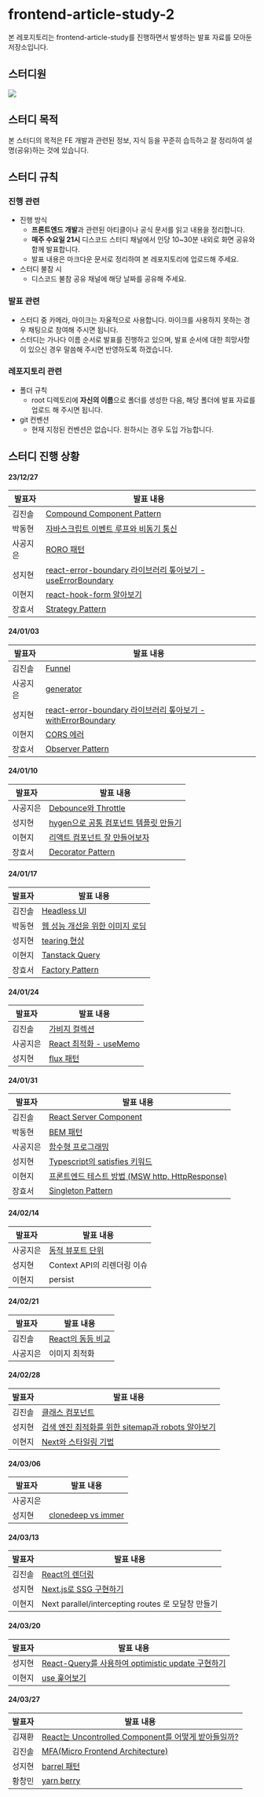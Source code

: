 # frontend-article-study-2

본 레포지토리는 frontend-article-study를 진행하면서 발생하는 발표 자료를 모아둔 저장소입니다.

## 스터디원

<a href="https://github.com/frontend-article-study/frontend-article-study-2/graphs/contributors">
  <img src="https://contrib.rocks/image?repo=jhsung23/frontend-article-study-2" />
</a>

## 스터디 목적

본 스터디의 목적은 FE 개발과 관련된 정보, 지식 등을 꾸준히 습득하고 잘 정리하여 설명(공유)하는 것에 있습니다.

## 스터디 규칙

### 진행 관련

- 진행 방식
  - **프론트엔드 개발**과 관련된 아티클이나 공식 문서를 읽고 내용을 정리합니다.
  - **매주 수요일 21시** 디스코드 스터디 채널에서 인당 10~30분 내외로 화면 공유와 함께 발표합니다.
  - 발표 내용은 마크다운 문서로 정리하여 본 레포지토리에 업로드해 주세요.
- 스터디 불참 시
  - 디스코드 불참 공유 채널에 해당 날짜를 공유해 주세요.

### 발표 관련

- 스터디 중 카메라, 마이크는 자율적으로 사용합니다. 마이크를 사용하지 못하는 경우 채팅으로 참여해 주시면 됩니다.
- 스터디는 가나다 이름 순서로 발표를 진행하고 있으며, 발표 순서에 대한 희망사항이 있으신 경우 말씀해 주시면 반영하도록 하겠습니다.

### 레포지토리 관련

- 폴더 규칙
  - root 디렉토리에 **자신의 이름**으로 폴더를 생성한 다음, 해당 폴더에 발표 자료를 업로드 해 주시면 됩니다.
- git 컨벤션
  - 현재 지정된 컨벤션은 없습니다. 원하시는 경우 도입 가능합니다.

## 스터디 진행 상황

#### 23/12/27

| 발표자   | 발표 내용                                                                                                                                                                         |
| -------- | --------------------------------------------------------------------------------------------------------------------------------------------------------------------------------- |
| 김진솔   | [Compound Component Pattern]()                                                                                                                                                    |
| 박동현   | [자바스크립트 이벤트 루프와 비동기 통신](https://github.com/frontend-article-study/frontend-article-study-2/blob/main/donghyun/자바스크립트%20이벤트%20루프와%20비동기%20통신.md) |
| 사공지은 | [RORO 패턴](https://github.com/frontend-article-study/frontend-article-study-2/blob/main/jieun/RORO%20패턴.md)                                                                    |
| 성지현   | [react-error-boundary 라이브러리 톺아보기 - useErrorBoundary]()                                                                                                                   |
| 이현지   | [react-hook-form 알아보기](https://github.com/frontend-article-study/frontend-article-study-2/blob/main/hyeonzii/react-hook-form/react-hook-form_알아보기.md)                     |
| 장효서   | [Strategy Pattern](https://github.com/frontend-article-study/frontend-article-study-2/blob/main/EJ/20231227/Strategy-pattern.md)                                                  |

#### 24/01/03

| 발표자   | 발표 내용                                                                                                                        |
| -------- | -------------------------------------------------------------------------------------------------------------------------------- |
| 김진솔   | [Funnel](https://github.com/jhsung23/frontend-article-study-2/blob/main/jinsoul/Funnel/Funnel.md)                                |
| 사공지은 | [generator](https://github.com/frontend-article-study/frontend-article-study-2/blob/main/jieun/Generator.md)                     |
| 성지현   | [react-error-boundary 라이브러리 톺아보기 - withErrorBoundary]()                                                                 |
| 이현지   | [CORS 에러](https://github.com/frontend-article-study/frontend-article-study-2/blob/main/hyeonzii/cors-error/cors에러발생시.md)  |
| 장효서   | [Observer Pattern](https://github.com/frontend-article-study/frontend-article-study-2/blob/main/EJ/20240103/Observer-pattern.md) |

#### 24/01/10

| 발표자   | 발표 내용                                                                                                                                                             |
| -------- | --------------------------------------------------------------------------------------------------------------------------------------------------------------------- |
| 사공지은 | [Debounce와 Throttle](https://github.com/jhsung23/frontend-article-study-2/blob/main/jieun/Debounce와%20Throttle.md)                                                  |
| 성지현   | [hygen으로 공통 컴포넌트 템플릿 만들기](https://github.com/jhsung23/frontend-article-study-2/blob/main/jihyun/hygen/hygen으로%20공통%20컴포넌트%20템플릿%20만들기.md) |
| 이현지   | [리액트 컴포넌트 잘 만들어보자](https://github.com/jhsung23/frontend-article-study-2/blob/main/hyeonzii/react-component/리액트%20컴포넌트%20잘%20만들어보자.md)       |
| 장효서   | [Decorator Pattern](https://github.com/frontend-article-study/frontend-article-study-2/blob/main/EJ/20240110/Decorator-pattern.md)                                    |

#### 24/01/17

| 발표자 | 발표 내용                                                                                                                                                                   |
| ------ | --------------------------------------------------------------------------------------------------------------------------------------------------------------------------- |
| 김진솔 | [Headless UI](https://github.com/jhsung23/frontend-article-study-2/blob/main/jinsoul/HeadlessUI/HeadlessUI.md)                                                              |
| 박동현 | [웹 성능 개선을 위한 이미지 로딩](https://github.com/jhsung23/frontend-article-study-2/blob/main/donghyun/웹%20성능%20개선을%20위한%20이미지%20로딩.md) |
| 성지현 | [tearing 현상](https://github.com/jhsung23/frontend-article-study-2/blob/main/jihyun/tearing/tearing.md)                                                                    |
| 이현지 | [Tanstack Query](https://github.com/jhsung23/frontend-article-study-2/blob/main/hyeonzii/tanstack-query/tanstack-query%20알아보자!%20.md)                                   |
| 장효서 | [Factory Pattern](https://github.com/frontend-article-study/frontend-article-study-2/blob/main/EJ/20240117/Factory-pattern.md)                                              |

#### 24/01/24

| 발표자   | 발표 내용                                                                                                                       |
| -------- | ------------------------------------------------------------------------------------------------------------------------------- |
| 김진솔   | [가비지 컬렉션](https://github.com/jhsung23/frontend-article-study-2/blob/main/jinsoul/Garbage-Collection/GarbageCollection.md) |
| 사공지은 | [React 최적화 - useMemo](https://github.com/jhsung23/frontend-article-study-2/blob/main/jieun/React%20최적화%20-%20useMemo.md)  |
| 성지현   | [flux 패턴](https://github.com/jhsung23/frontend-article-study-2/blob/main/jihyun/flux/Flux%20패턴%20잘%20설명해%20보자!.md)    |

#### 24/01/31

| 발표자   | 발표 내용                                                                                                                                                                     |
| -------- | ----------------------------------------------------------------------------------------------------------------------------------------------------------------------------- |
| 김진솔   | [React Server Component](https://github.com/jhsung23/frontend-article-study-2/blob/main/jinsoul/React-Server-Component/React-Server-Component.md)                             |
| 박동현   | [BEM 패턴](https://github.com/jhsung23/frontend-article-study-2/blob/main/donghyun/BEM.md)                                                                                    |
| 사공지은 | [함수형 프로그래밍](https://github.com/jhsung23/frontend-article-study-2/blob/main/jieun/함수형%20프로그래밍.md)                                                              |
| 성지현   | [Typescript의 satisfies 키워드](https://github.com/jhsung23/frontend-article-study-2/blob/main/jihyun/satisfies/satisfies.md)                                                 |
| 이현지   | [프론트엔드 테스트 방법 (MSW http, HttpResponse)](<https://github.com/jhsung23/frontend-article-study-2/blob/main/hyeonzii/frontend-test/프론트엔드%20테스트%20방법(MSW).md>) |
| 장효서   | [Singleton Pattern](https://github.com/frontend-article-study/frontend-article-study-2/blob/main/EJ/20240124/Singleton-pattern.md)                                            |

#### 24/02/14

| 발표자   | 발표 내용                                                                                                        |
| -------- | ---------------------------------------------------------------------------------------------------------------- |
| 사공지은 | [동적 뷰포트 단위](https://github.com/jhsung23/frontend-article-study-2/blob/main/jieun/동적%20뷰포트%20단위.md) |
| 성지현   | Context API의 리렌더링 이슈                                                                                      |
| 이현지   | persist                                                                                                          |

#### 24/02/21

| 발표자   | 발표 내용                                                                                                                                                                 |
| -------- | ------------------------------------------------------------------------------------------------------------------------------------------------------------------------- |
| 김진솔   | [React의 동등 비교](https://github.com/jhsung23/frontend-article-study-2/blob/main/jinsoul/React-Deep-Dive-Book/1.React-Equality-Comparison/React-Equality-Comparison.md) |
| 사공지은 | 이미지 최적화                                                                                                                                                             |

#### 24/02/28

| 발표자 | 발표 내용                                                                                                                                                           |
| ------ | ------------------------------------------------------------------------------------------------------------------------------------------------------------------- |
| 김진솔 | [클래스 컴포넌트](https://github.com/jhsung23/frontend-article-study-2/blob/main/jinsoul/React-Deep-Dive-Book/2.Class-Component/Class-Component.md)                 |
| 성지현 | [검색 엔진 최적화를 위한 sitemap과 robots 알아보기](https://github.com/jhsung23/frontend-article-study-2/blob/main/jihyun/sitemap-and-robots/sitemap-and-robots.md) |
| 이현지 | [Next와 스타일링 기법](https://github.com/jhsung23/frontend-article-study-2/blob/main/hyeonzii/next-styling/넥스트와스타일링기법.md)                                |

#### 24/03/06

| 발표자   | 발표 내용                                                                                                                            |
| -------- | ------------------------------------------------------------------------------------------------------------------------------------ |
| 사공지은 |                                                                                                                                      |
| 성지현   | [clonedeep vs immer](https://github.com/jhsung23/frontend-article-study-2/blob/main/jihyun/clonedeep-vs-immer/clonedeep-vs-immer.md) |

#### 24/03/13

| 발표자 | 발표 내용                                                                                                                                                 |
| ------ | --------------------------------------------------------------------------------------------------------------------------------------------------------- |
| 김진솔 | [React의 렌더링](https://github.com/jhsung23/frontend-article-study-2/blob/main/jinsoul/React-Deep-Dive-Book/3.React-Rendering/assets/React-Rendering.md) |
| 성지현 | [Next.js로 SSG 구현하기](https://github.com/jhsung23/frontend-article-study-2/blob/main/jihyun/ssg/ssg.md)                                                |
| 이현지 | Next parallel/intercepting routes 로 모달창 만들기                                                                                                        |

#### 24/03/20

| 발표자 | 발표 내용                                                                                                                                                         |
| ------ | ----------------------------------------------------------------------------------------------------------------------------------------------------------------- |
| 성지현 | [React-Query를 사용하여 optimistic update 구현하기](https://github.com/jhsung23/frontend-article-study-2/blob/main/jihyun/optimistic-update/optimistic-update.md) |
| 이현지 | [use 훑어보기](https://github.com/jhsung23/frontend-article-study-2/blob/main/hyeonzii/use/use%20훑어보기!.md)                                                    |

#### 24/03/27

| 발표자 | 발표 내용                                                                                                                                                                        |
| ------ | -------------------------------------------------------------------------------------------------------------------------------------------------------------------------------- |
| 김재환 | [React는 Uncontrolled Component를 어떻게 받아들일까?](https://github.com/jhsung23/frontend-article-study-2/blob/main/jaehwan/uncontrolled-controlled/uncontrolled-controlled.md) |
| 김진솔 | [MFA(Micro Frontend Architecture)](https://github.com/jhsung23/frontend-article-study-2/blob/main/jinsoul/Frontend-Micro-Architecture/Frontend-Micro.Architecture.md)            |
| 성지현 | [barrel 패턴](https://github.com/jhsung23/frontend-article-study-2/blob/main/jihyun/barrel-pattern/barrel-pattern.md)                                                            |
| 황창민 | [yarn berry ](https://github.com/frontend-article-study/frontend-article-study-2/blob/main/changmin/yarn%20berry%20%EB%8F%84%EC%9E%85%EA%B8%B0.md)                               |

<!--
표 템플릿
| 발표자 | 발표 내용 |
| ------ | --------- |
| 김민주 | []() |
| 김재환 | []() |
| 김진솔 | []() |
| 사공지은 | []() |
| 성지현 | []() |
| 이현지 | []() |
| 황창민 | []() |
-->
